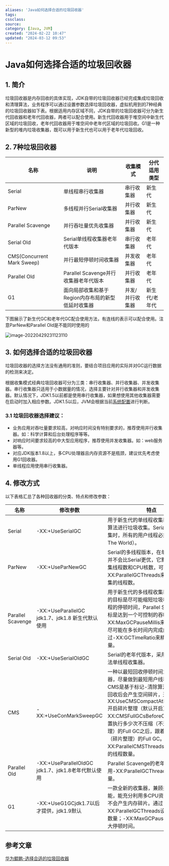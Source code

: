 ```yaml
---
aliases: 'Java如何选择合适的垃圾回收器'
tags: 
cssclass:
source:
category: [Java, JVM]
created: "2024-02-22 10:47"
updated: "2024-03-12 09:53"
---
```


# Java如何选择合适的垃圾回收器

## 1. 简介

垃圾回收器是内存回收的具体实现，JDK自带的垃圾回收器已经完成集成垃圾回收和清理算法，业务程序可以通过设置参数选择垃圾回收器，虚拟机用到的7种经典的垃圾回收器如下表。根据适用内存区域不同，JDK自带的垃圾回收器可分为新生代回收器和老年代回收器，两者可以配合使用。新生代回收器用于堆空间中新生代区域的垃圾回收，老年代回收器用于堆空间中老年代区域的垃圾回收。G1是一种新型的堆内垃圾收集器，既可以用于新生代也可以用于老年代垃圾回收。

## 2. 7种垃圾回收器

| 名称                       | 说明                                               | 收集模式        | 分代适用类型  |
| -------------------------- | -------------------------------------------------- | --------------- | ------------- |
| Serial                     | 单线程串行收集器                                   | 串行收集器      | 新生代        |
| ParNew                     | 多线程并行Serial收集器                             | 并行收集器      | 新生代        |
| Parallel Scavenge          | 并行吞吐量优先收集器                               | 并行收集器      | 新生代        |
| Serial Old                 | Serial单线程收集器老年代版本                       | 串行收集器      | 老年代        |
| CMS(Concurrent Mark Sweep) | 并行最短停顿时间收集器                             | 并发收集器      | 老年代        |
| Parallel Old               | Parallel Scavenge并行收集器老年代版本              | 并行收集器      | 老年代        |
| G1                         | 面向局部收集和基于Region内存布局的新型低延时收集器 | 并发/并行收集器 | 新生代/老年代 |

下图展示了新生代GC和老年代GC配合使用方法，有连线的表示可以配合使用。注意ParNew和Parallel Old是不能同时使用的

![image-20220429231123110](https://cdn.jsdelivr.net/gh/MrJackC/PicGoImages/other/202403120953100.png)

## 3. 如何选择合适的垃圾回收器

垃圾回收器的选择方法没有通用的准则，要结合项目应用的实际并对GC运行数据的检测来决定。

根据收集模式经典垃圾回收器可分为三类：串行收集器、并行收集器、并发收集器。串行收集器只适用于小数据量的情况，选择主要针对并行收集器和并发收集器。默认情况下，JDK1.5以前都是使用串行收集器，如果想使用其他收集器需要在启动时加入相应参数。JDK1.5以后，JVM会根据当前[系统配置](http://java.sun.com/j2se/1.5.0/docs/guide/vm/server-class.html)进行判断。

### 3.1 垃圾回收器选择建议：

- 业务应用对吞吐量要求较高，对响应时间没有特别要求的，推荐使用并行收集器。如：科学计算和后台处理程序等等。
- 对响应时间要求较高的中大型应用程序，推荐使用并发收集器。如：web服务器等。
- 对应JDK版本1.8以上，多CPU处理器且内存资源不是瓶颈，建议优先考虑使用G1回收器。
- 单线程应用使用串行收集器。

## 4. 修改方式

以下表格汇总了各种回收器的分类、特点和修改参数：

| 名称              | 修改参数                                           | 特点                                                         |
| ----------------- | -------------------------------------------------- | ------------------------------------------------------------ |
| Serial            | -XX:+UseSerialGC                                   | 用于新生代的单线程收集器，采用复制算法进行垃圾收集。Serial 进行垃圾收集时，所有的用户线程必须暂停（Stop The World）。 |
| ParNew            | -XX:+UseParNewGC                                   | Serial的多线程版本，在单核CPU环境并不会比Serial更优，它默认开启的收集线程数和CPU核数，可以通过-XX:ParallelGCThreads来设置垃圾收集的线程数。 |
| Parallel Scavenge | -XX:+UseParallelGC jdk1.7、jdk1.8 新生代默认使用   | 用于新生代的多线程收集器，ParNew的目标是尽可能缩短垃圾收集时用户线程的停顿时间，Parallel Scavenge的目标是达到一个可控制的吞吐量。通过-XX:MaxGCPauseMillis来设置收集器尽可能在多长时间内完成内存回收，通过-XX:GCTimeRatio来精确控制吞吐量。 |
| Serial Old        | -XX:+UseSerialOldGC                                | Serial的老年代版本，采用标记-整理算法单线程收集器。          |
| CMS               | -XX:+UseConMarkSweepGC                             | 一种以最短回收停顿时间为目标的收集器，尽量做到最短用户线程停顿时间。CMS是基于标记-清除算法，所以垃圾回收后会产生空间碎片，通过-XX:UseCMSCompactAtFullCollection开启碎片整理（默认开启）。用-XX:CMSFullGCsBeforeCompaction设置执行多少次不压缩（不进行碎片整理）的Full GC之后，跟着来一次带压缩（碎片整理）的Full GC。-XX:ParallelCMSThreads：设定CMS的线程数量。 |
| Parallel Old      | -XX:+UseParallelOldGC jdk1.7、jdk1.8老年代默认使用 | Parallel Scavenge的老年代版本，使用-XX:ParallelGCThreads限制线程数量。 |
| G1                | -XX:+UseG1GCjdk1.7以后才提供，jdk1.9默认           | 一款全新的收集器，兼顾并行和并发功能，能充分利用多CPU资源，运行期间不会产生内存碎片。通过-XX:ParallelGCThreads设置限制线程数量；-XX:MaxGCPauseMillis设置最大停顿时间。 |

## 参考文章

[华为鲲鹏-选择合适的垃圾回收器](https://support.huaweicloud.com/tuningtip-kunpenggrf/kunpengtuning_12_0064.html)